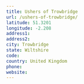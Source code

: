 ```yaml
---
title: Ushers of Trowbridge
url: /ushers-of-trowbridge/
latitude: 51.3201
longitude: -2.208
address1: 
address2: 
city: Trowbridge
state: Wiltshire
code: 
country: United Kingdom
phone: 
website: 
---
```


